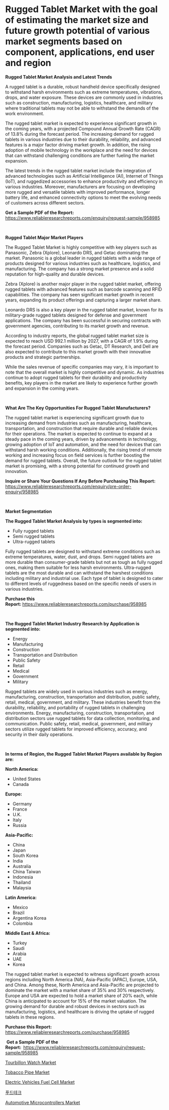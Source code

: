 <p><h1>Rugged Tablet Market with the goal of estimating the market size and future growth potential of various market segments based on component, applications, end user and region</h1></p><p><strong>Rugged Tablet Market Analysis and Latest Trends</strong></p>
<p><p>A rugged tablet is a durable, robust handheld device specifically designed to withstand harsh environments such as extreme temperatures, vibrations, drops, and water exposure. These devices are commonly used in industries such as construction, manufacturing, logistics, healthcare, and military where traditional tablets may not be able to withstand the demands of the work environment.</p><p>The rugged tablet market is expected to experience significant growth in the coming years, with a projected Compound Annual Growth Rate (CAGR) of 13.8% during the forecast period. The increasing demand for rugged tablets in various industries due to their durability, reliability, and advanced features is a major factor driving market growth. In addition, the rising adoption of mobile technology in the workplace and the need for devices that can withstand challenging conditions are further fueling the market expansion.</p><p>The latest trends in the rugged tablet market include the integration of advanced technologies such as Artificial Intelligence (AI), Internet of Things (IoT), and ruggedized accessories to enhance productivity and efficiency in various industries. Moreover, manufacturers are focusing on developing more rugged and versatile tablets with improved performance, longer battery life, and enhanced connectivity options to meet the evolving needs of customers across different sectors.</p></p>
<p><strong>Get a Sample PDF of the Report:&nbsp;</strong> <a href="https://www.reliableresearchreports.com/enquiry/request-sample/958985">https://www.reliableresearchreports.com/enquiry/request-sample/958985</a></p>
<p>&nbsp;</p>
<p><strong>Rugged Tablet Major Market Players</strong></p>
<p><p>The Rugged Tablet Market is highly competitive with key players such as Panasonic, Zebra (Xplore), Leonardo DRS, and Getac dominating the market. Panasonic is a global leader in rugged tablets with a wide range of products designed for various industries such as healthcare, logistics, and manufacturing. The company has a strong market presence and a solid reputation for high-quality and durable devices.</p><p>Zebra (Xplore) is another major player in the rugged tablet market, offering rugged tablets with advanced features such as barcode scanning and RFID capabilities. The company has seen significant market growth in recent years, expanding its product offerings and capturing a larger market share.</p><p>Leonardo DRS is also a key player in the rugged tablet market, known for its military-grade rugged tablets designed for defense and government applications. The company has been successful in securing contracts with government agencies, contributing to its market growth and revenue.</p><p>According to industry reports, the global rugged tablet market size is expected to reach USD 992.1 million by 2027, with a CAGR of 1.9% during the forecast period. Companies such as Getac, DT Research, and Dell are also expected to contribute to this market growth with their innovative products and strategic partnerships.</p><p>While the sales revenue of specific companies may vary, it is important to note that the overall market is highly competitive and dynamic. As industries continue to adopt rugged tablets for their durability and productivity benefits, key players in the market are likely to experience further growth and expansion in the coming years.</p></p>
<p>&nbsp;</p>
<p><strong>What Are The Key Opportunities For Rugged Tablet Manufacturers?</strong></p>
<p><p>The rugged tablet market is experiencing significant growth due to increasing demand from industries such as manufacturing, healthcare, transportation, and construction that require durable and reliable devices for their operations. The market is expected to continue to expand at a steady pace in the coming years, driven by advancements in technology, growing adoption of IoT and automation, and the need for devices that can withstand harsh working conditions. Additionally, the rising trend of remote working and increasing focus on field services is further boosting the demand for rugged tablets. Overall, the future outlook for the rugged tablet market is promising, with a strong potential for continued growth and innovation.</p></p>
<p><strong>Inquire or Share Your Questions If Any Before Purchasing This Report:</strong> <a href="https://www.reliableresearchreports.com/enquiry/pre-order-enquiry/958985">https://www.reliableresearchreports.com/enquiry/pre-order-enquiry/958985</a></p>
<p>&nbsp;</p>
<p><strong>Market Segmentation</strong></p>
<p><strong>The Rugged Tablet Market Analysis by types is segmented into:</strong></p>
<p><ul><li>Fully rugged tablets</li><li>Semi rugged tablets</li><li>Ultra-rugged tablets</li></ul></p>
<p><p>Fully rugged tablets are designed to withstand extreme conditions such as extreme temperatures, water, dust, and drops. Semi rugged tablets are more durable than consumer-grade tablets but not as tough as fully rugged ones, making them suitable for less harsh environments. Ultra-rugged tablets are the most durable and can withstand the harshest conditions including military and industrial use. Each type of tablet is designed to cater to different levels of ruggedness based on the specific needs of users in various industries.</p></p>
<p><strong>Purchase this Report:&nbsp;</strong><a href="https://www.reliableresearchreports.com/purchase/958985">https://www.reliableresearchreports.com/purchase/958985</a></p>
<p>&nbsp;</p>
<p><strong>The Rugged Tablet Market Industry Research by Application is segmented into:</strong></p>
<p><ul><li>Energy</li><li>Manufacturing</li><li>Construction</li><li>Transportation and Distribution</li><li>Public Safety</li><li>Retail</li><li>Medical</li><li>Government</li><li>Military</li></ul></p>
<p><p>Rugged tablets are widely used in various industries such as energy, manufacturing, construction, transportation and distribution, public safety, retail, medical, government, and military. These industries benefit from the durability, reliability, and portability of rugged tablets in challenging environments. Energy, manufacturing, construction, transportation, and distribution sectors use rugged tablets for data collection, monitoring, and communication. Public safety, retail, medical, government, and military sectors utilize rugged tablets for improved efficiency, accuracy, and security in their daily operations.</p></p>
<p>&nbsp;</p>
<p><strong>In terms of Region, the Rugged Tablet Market Players available by Region are:</strong></p>
<p>
    <p> <strong> North America: </strong>
        <ul>
            <li>United States</li>
            <li>Canada</li>
        </ul>
        </p> 
    <p> <strong> Europe: </strong>
        <ul>
            <li>Germany</li>
            <li>France</li>
            <li>U.K.</li>
            <li>Italy</li>
            <li>Russia</li>
        </ul>
        </p> 
    <p> <strong> Asia-Pacific: </strong>
        <ul>
            <li>China</li>
            <li>Japan</li>
            <li>South Korea</li>
            <li>India</li>
            <li>Australia</li>
            <li>China Taiwan</li>
            <li>Indonesia</li>
            <li>Thailand</li>
            <li>Malaysia</li>
        </ul>
        </p> 
    <p> <strong> Latin America: </strong>
        <ul>
            <li>Mexico</li>
            <li>Brazil</li>
            <li>Argentina Korea</li>
            <li>Colombia</li>
        </ul>
        </p> 
    <p> <strong> Middle East & Africa: </strong>
        <ul>
            <li>Turkey</li>
            <li>Saudi</li>
            <li>Arabia</li>
            <li>UAE</li>
            <li>Korea</li>
        </ul>
    </p>
    </p>
<p><p>The rugged tablet market is expected to witness significant growth across regions including North America (NA), Asia-Pacific (APAC), Europe, USA, and China. Among these, North America and Asia-Pacific are projected to dominate the market with a market share of 35% and 30% respectively. Europe and USA are expected to hold a market share of 20% each, while China is anticipated to account for 15% of the market valuation. The growing demand for durable and robust devices in sectors such as manufacturing, logistics, and healthcare is driving the uptake of rugged tablets in these regions.</p></p>
<p><strong>Purchase this Report: </strong><a href="https://www.reliableresearchreports.com/purchase/958985">https://www.reliableresearchreports.com/purchase/958985</a></p>
<p>&nbsp;<strong>Get a Sample PDF of the Report:&nbsp;&nbsp;</strong><a href="https://www.reliableresearchreports.com/enquiry/request-sample/958985">https://www.reliableresearchreports.com/enquiry/request-sample/958985</a></p>
<p><strong></strong></p>
<p><p><a href="https://www.linkedin.com/pulse/tourbillon-watch-market-research-report-forecasted-period-0u5dc?trackingId=Xo6R89GZ8cncwNQJEDuDZw%3D%3D">Tourbillon Watch Market</a></p><p><a href="https://www.linkedin.com/pulse/tobacco-pipe-market-size-furnishes-valuable-information-encompassing-s6gyc?trackingId=FpKJ%2BejlU6owKJoVBs8Kig%3D%3D">Tobacco Pipe Market</a></p><p><a href="https://issuu.com/reportprime-2/docs/electric-vehicles-fuel-cell-market-size-2030.pptx">Electric Vehicles Fuel Cell Market</a></p><p><a href="https://github.com/iansanftyord09878/Market-Research-Report-List-1/blob/main/42690208610.md">푸드테크</a></p><p><a href="https://issuu.com/reportprime-2/docs/automotive-microcontrollers-market-size-2030.pptx">Automotive Microcontrollers Market</a></p></p>